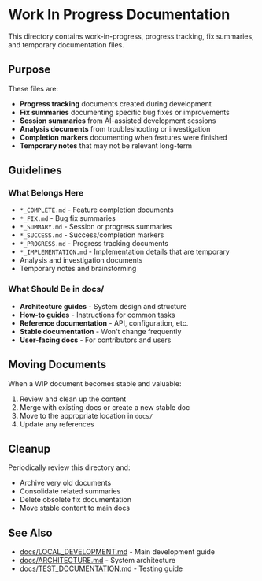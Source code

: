 # Work In Progress Documentation

This directory contains work-in-progress, progress tracking, fix summaries, and temporary documentation files.

## Purpose

These files are:
- **Progress tracking** documents created during development
- **Fix summaries** documenting specific bug fixes or improvements
- **Session summaries** from AI-assisted development sessions
- **Analysis documents** from troubleshooting or investigation
- **Completion markers** documenting when features were finished
- **Temporary notes** that may not be relevant long-term

## Guidelines

### What Belongs Here
- `*_COMPLETE.md` - Feature completion documents
- `*_FIX.md` - Bug fix summaries
- `*_SUMMARY.md` - Session or progress summaries
- `*_SUCCESS.md` - Success/completion markers
- `*_PROGRESS.md` - Progress tracking documents
- `*_IMPLEMENTATION.md` - Implementation details that are temporary
- Analysis and investigation documents
- Temporary notes and brainstorming

### What Should Be in docs/
- **Architecture guides** - System design and structure
- **How-to guides** - Instructions for common tasks
- **Reference documentation** - API, configuration, etc.
- **Stable documentation** - Won't change frequently
- **User-facing docs** - For contributors and users

## Moving Documents

When a WIP document becomes stable and valuable:
1. Review and clean up the content
2. Merge with existing docs or create a new stable doc
3. Move to the appropriate location in `docs/`
4. Update any references

## Cleanup

Periodically review this directory and:
- Archive very old documents
- Consolidate related summaries
- Delete obsolete fix documentation
- Move stable content to main docs

## See Also

- [docs/LOCAL_DEVELOPMENT.md](../LOCAL_DEVELOPMENT.md) - Main development guide
- [docs/ARCHITECTURE.md](../ARCHITECTURE.md) - System architecture
- [docs/TEST_DOCUMENTATION.md](../TEST_DOCUMENTATION.md) - Testing guide

